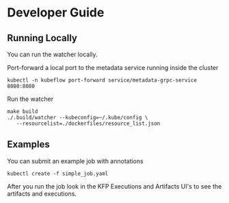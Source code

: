 # Developer Guide

## Running Locally

You can run the watcher locally.

Port-forward a local port to the metadata service running inside the cluster

```
kubectl -n kubeflow port-forward service/metadata-grpc-service 8080:8080
```

Run the watcher

```
make build
./.build/watcher --kubeconfig=~/.kube/config \
   --resourcelist=./dockerfiles/resource_list.json
```

## Examples

You can submit an example job with annotations

```
kubectl create -f simple_job.yaml
```

After you run the job look in the KFP Executions and Artifacts UI's to see the artifacts and executions.